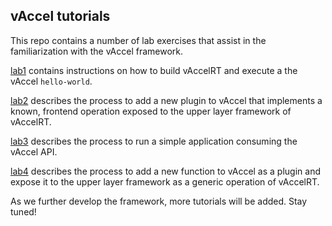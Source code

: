 ## vAccel tutorials

This repo contains a number of lab exercises that assist in the familiarization
with the vAccel framework.

[lab1](https://github.com/nubificus/vaccel-tutorials/tree/main/lab1) contains
instructions on how to build vAccelRT and execute a the vAccel `hello-world`.

[lab2](https://github.com/nubificus/vaccel-tutorials/tree/main/lab2) describes
the process to add a new plugin to vAccel that implements a known, frontend
operation exposed to the upper layer framework of vAccelRT.

[lab3](https://github.com/nubificus/vaccel-tutorials/tree/main/lab3) describes
the process to run a simple application consuming the vAccel API.

[lab4](https://github.com/nubificus/vaccel-tutorials/tree/main/lab4) describes
the process to add a new function to vAccel as a plugin and expose it to the
upper layer framework as a generic operation of vAccelRT.

As we further develop the framework, more tutorials will be added. Stay tuned!
